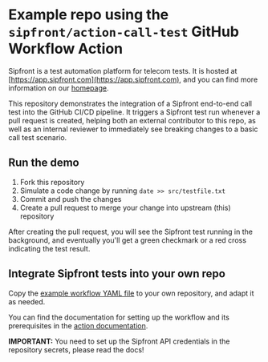 # Example repo using the `sipfront/action-call-test` GitHub Workflow Action

Sipfront is a test automation platform for telecom tests.
It is hosted at [https://app.sipfront.com](https://app.sipfront.com),
and you can find more information on our [homepage](https://sipfront.com).

This repository demonstrates the integration of a Sipfront end-to-end call test
into the GitHub CI/CD pipeline. It triggers a Sipfront test run whenever
a pull request is created, helping both an external contributor to this repo, as
well as an internal reviewer to immediately see breaking changes to a basic
call test scenario.

## Run the demo

1. Fork this repository
1. Simulate a code change by running `date >> src/testfile.txt`
1. Commit and push the changes
1. Create a pull request to merge your change into upstream (this) repository

After creating the pull request, you will see the Sipfront test running in
the background, and eventually you'll get a green checkmark or a red cross
indicating the test result.

## Integrate Sipfront tests into your own repo

Copy the [example workflow YAML file](https://github.com/sipfront/github-action-examples/blob/master/.github/workflows/run_sipfront_on_pr.yml) to your own repository, and adapt it as needed.

You can find the documentation for setting up the workflow and its prerequisites in the
[action documentation](https://github.com/marketplace/actions/sipfront-call-test).

**IMPORTANT:** You need to set up the Sipfront API credentials in the repository secrets,
please read the docs!








